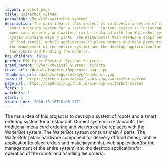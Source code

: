 ```yaml
---
layout: project_page
title: waiterbot system
permalink: /3yp/e16/waiterbot-system/
description: The main idea of this project is to develop a system of robots and a
  smart ordering system for a restaurant.  Current system in restaurants, the traditional
  menu card ordering and waiters can be replaced with the WaiterBot system. The WaiterBot
  system contains main 4 parts. The WaiterBots( Main hardware component for delivery
  of food items), mobile application(to place orders and make payments), web application(for
  the management of the entire system) and the desktop application(for operation of
  the robots and handling the orders).
has_children: false
parent: E16 Cyber-Physical Systems Projects
grand_parent: Cyber-Physical Systems Projects
cover_url: /data/categories/3yp/cover_page.jpg
thumbnail_url: /data/categories/3yp/thumbnail.jpg
repo_url: https://github.com/cepdnaclk/e16-3yp-waiterbot-system
page_url: https://cepdnaclk.github.io/e16-3yp-waiterbot-system
forks: 3
watchers: 1
stars: 1
started_on: '2020-10-16T18:05:21Z'
---
```


The main idea of this project is to develop a system of robots and a smart ordering system for a restaurant.  Current system in restaurants, the traditional menu card ordering and waiters can be replaced with the WaiterBot system. The WaiterBot system contains main 4 parts. The WaiterBots( Main hardware component for delivery of food items), mobile application(to place orders and make payments), web application(for the management of the entire system) and the desktop application(for operation of the robots and handling the orders).